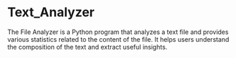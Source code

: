 # Text_Analyzer
The File Analyzer is a Python program that analyzes a text file and provides various statistics related to the content of the file. It helps users understand the composition of the text and extract useful insights.
